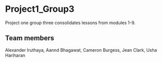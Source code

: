 # Project1_Group3
Project one group three consolidates lessons from modules 1-9. 


## Team members 
Alexander Iruthaya, Aannd Bhagawat, Cameron Burgess, Jean Clark, Usha Hariharan
